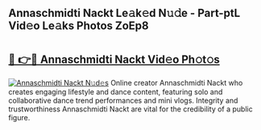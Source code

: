 ## Annaschmidti Nackt Le𝚊k𝚎d N𝚞𝚍e - Part-ptL Vid𝚎o Le𝚊ks Photos ZoEp8

# <h2><a href="http://fb3lqp6.evod.top/?m=Annaschmidti+Nackt">🔗 👉🔴 Annaschmidti Nackt Vid𝚎o Ph𝚘t𝚘s</a></h2>

[![Annaschmidti Nackt N𝚞d𝚎s](https://i.imgur.com/8V9OHl7.gif)](http://fb3lqp6.evod.top/?m=Annaschmidti+Nackt)
Online creator Annaschmidti Nackt who creates engaging lifestyle and dance content, featuring solo and collaborative dance trend performances and mini vlogs. Integrity and trustworthiness Annaschmidti Nackt are vital for the credibility of a public figure. 
